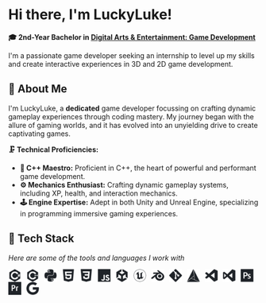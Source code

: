 # Hi there, I'm LuckyLuke!

**🎓 2nd-Year Bachelor in [Digital Arts & Entertainment: Game Development](https://www.digitalartsandentertainment.be/page/31/Game+Development)**

I'm a passionate game developer seeking an internship to level up my skills and create interactive experiences in 3D and 2D game development.

## 💭 About Me

I'm LuckyLuke, a **dedicated** game developer focussing on crafting dynamic gameplay experiences through coding mastery. My journey began with the allure of gaming worlds, and it has evolved into an unyielding drive to create captivating games.

**🗜️ Technical Proficiencies:**
- **🚀 C++ Maestro:** Proficient in C++, the heart of powerful and performant game development.
- **⚙️ Mechanics Enthusiast:** Crafting dynamic gameplay systems, including XP, health, and interaction mechanics.
- **🕹️ Engine Expertise:** Adept in both Unity and Unreal Engine, specializing in programming immersive gaming experiences.

## 🔩 Tech Stack

*Here are some of the tools and languages I work with*

[<img align="left" alt="C#" width="26px" src="./icons/csharp.svg" style="padding-right:10px;" />](https://learn.microsoft.com/en-us/dotnet/csharp/)
[<img align="left" alt="C++" width="26px" src="./icons/cplusplus.svg" style="padding-right:10px;" />](https://isocpp.org/)
[<img align="left" alt="Python" width="26px" src="./icons/python.svg" style="padding-right:10px;" />](https://www.python.org/)
[<img align="left" alt="HTML5" width="26px" src="./icons/html5.svg" style="padding-right:10px;" />](https://html.spec.whatwg.org/multipage/)
[<img align="left" alt="CSS" width="26px" src="./icons/css3.svg" style="padding-right:10px;" />](https://www.w3.org/TR/CSS/)
[<img align="left" alt="JavaScript" width="26px" src="./icons/javascript.svg" style="padding-right:10px;" />](https://developer.mozilla.org/en-US/docs/Web/JavaScript)
[<img align="left" alt="Unity" width="26px" src="./icons/unity.svg" style="padding-right:10px;" />](https://unity.com/)
[<img align="left" alt="Unreal Engine" width="26px" src="./icons/unrealengine.svg" style="padding-right:10px;" />](https://www.unrealengine.com/)
[<img align="left" alt="Blender" width="26px" src="./icons/blender.svg" style="padding-right:10px;" />](https://www.blender.org/)
[<img align="left" alt="Git" width="26px" src="./icons/git.svg" style="padding-right:10px;" />](https://git-scm.com/)
[<img align="left" alt="CMake" width="26px" src="./icons/cmake.svg" style="padding-right:10px;" />](https://cmake.org/)
[<img align="left" alt="Visual Studio Code" width="26px" src="./icons/vscode.svg" style="padding-right:10px;" />](https://code.visualstudio.com/)
[<img align="left" alt="Visual Studio" width="26px" src="./icons/visualstudio.svg" style="padding-right:10px;" />](https://visualstudio.microsoft.com/)
[<img align="left" alt="Adobe Photoshop" width="26px" src="./icons/photoshop.svg" style="padding-right:10px;" />](https://www.adobe.com/products/photoshop.html)
[<img align="left" alt="Adobe Premiere Pro" width="26px" src="./icons/premierepro.svg" style="padding-right:10px;" />](https://www.adobe.com/products/premiere.html)
[<img align="left" alt="Google Search" width="26px" src="./icons/google.svg" style="padding-right:10px;" />](https://www.google.com/)
